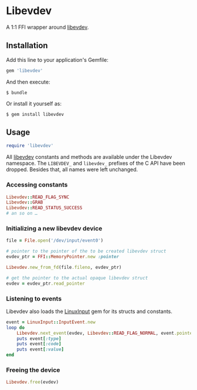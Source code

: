 # Libevdev

A 1:1 FFI wrapper around [libevdev](http://www.freedesktop.org/software/libevdev/doc/latest/).

## Installation

Add this line to your application's Gemfile:

```ruby
gem 'libevdev'
```

And then execute:

    $ bundle

Or install it yourself as:

    $ gem install libevdev

## Usage

```ruby
require 'libevdev'
```

All [libevdev](http://www.freedesktop.org/software/libevdev/doc/latest/libevdev_8h.html)
constants and methods are available under the Libevdev namespace.
The `LIBEVDEV_` and `libevdev_` prefixes of the C API have been dropped.
Besides that, all names were left unchanged.

### Accessing constants

```ruby
Libevdev::READ_FLAG_SYNC
Libevdev::GRAB
Libevdev::READ_STATUS_SUCCESS
# an so on …
```

### Initializing a new libevdev device

```ruby
file = File.open('/dev/input/event0')

# pointer to the pointer of the to be created libevdev struct
evdev_ptr = FFI::MemoryPointer.new :pointer

Libevdev.new_from_fd(file.fileno, evdev_ptr)

# get the pointer to the actual opaque libevdev struct
evdev = evdev_ptr.read_pointer
```

### Listening to events

Libevdev also loads the [LinuxInput](https://github.com/christopheraue/ruby-linux_input)
gem for its structs and constants.

```ruby
event = LinuxInput::InputEvent.new
loop do
    Libevdev.next_event(evdev, Libevdev::READ_FLAG_NORMAL, event.pointer)
    puts event[:type]
    puts event[:code]
    puts event[:value]
end
```

### Freeing the device

```ruby
Libevdev.free(evdev)
```